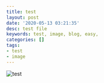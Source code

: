 ```yaml
---
title: test
layout: post
date: '2020-05-13 03:21:35'
desc: test file
keywords: test, image, blog, easy,
categories: []
tags:
- test
- image
---
```


![test](static/assets/img/blog/python3/anaconda.png)
